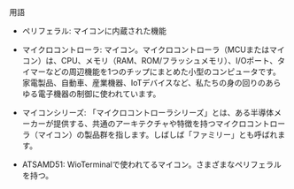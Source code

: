 用語

- ペリフェラル: マイコンに内蔵された機能

- マイクロコントローラ: マイコン。マイクロコントローラ（MCUまたはマイコン）は、CPU、メモリ（RAM、ROM/フラッシュメモリ）、I/Oポート、タイマーなどの周辺機能を1つのチップにまとめた小型のコンピュータです。家電製品、自動車、産業機器、IoTデバイスなど、私たちの身の回りのあらゆる電子機器の制御に使われています。

- マイコンシリーズ: 「マイクロコントローラシリーズ」とは、ある半導体メーカーが提供する、共通のアーキテクチャや特徴を持つマイクロコントローラ（マイコン）の製品群を指します。しばしば「ファミリー」とも呼ばれます。

- ATSAMD51: WioTerminalで使われてるマイコン。さまざまなペリフェラルを持つ。


